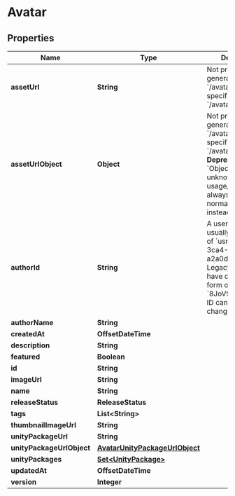 

# Avatar



## Properties

| Name | Type | Description | Notes |
|------------ | ------------- | ------------- | -------------|
|**assetUrl** | **String** | Not present from general serach &#x60;/avatars&#x60;, only on specific requests &#x60;/avatars/{avatarId}&#x60;. |  [optional] |
|**assetUrlObject** | **Object** | Not present from general serach &#x60;/avatars&#x60;, only on specific requests &#x60;/avatars/{avatarId}&#x60;. **Deprecation:** &#x60;Object&#x60; has unknown usage/fields, and is always empty. Use normal &#x60;Url&#x60; field instead. |  [optional] |
|**authorId** | **String** | A users unique ID, usually in the form of &#x60;usr_c1644b5b-3ca4-45b4-97c6-a2a0de70d469&#x60;. Legacy players can have old IDs in the form of &#x60;8JoV9XEdpo&#x60;. The ID can never be changed. |  |
|**authorName** | **String** |  |  |
|**createdAt** | **OffsetDateTime** |  |  |
|**description** | **String** |  |  |
|**featured** | **Boolean** |  |  |
|**id** | **String** |  |  |
|**imageUrl** | **String** |  |  |
|**name** | **String** |  |  |
|**releaseStatus** | **ReleaseStatus** |  |  |
|**tags** | **List&lt;String&gt;** |   |  |
|**thumbnailImageUrl** | **String** |  |  |
|**unityPackageUrl** | **String** |  |  |
|**unityPackageUrlObject** | [**AvatarUnityPackageUrlObject**](AvatarUnityPackageUrlObject.md) |  |  |
|**unityPackages** | [**Set&lt;UnityPackage&gt;**](UnityPackage.md) |  |  |
|**updatedAt** | **OffsetDateTime** |  |  |
|**version** | **Integer** |  |  |



